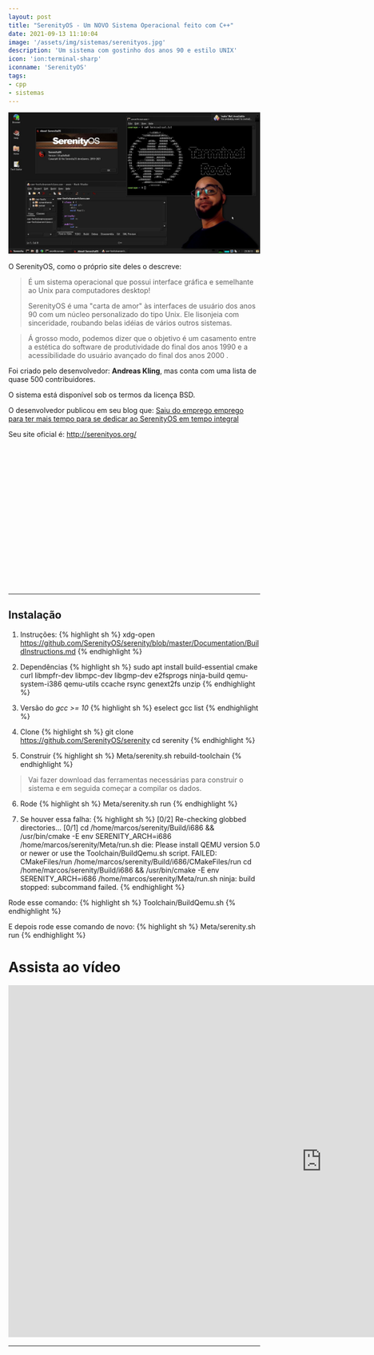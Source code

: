 ```yaml
---
layout: post
title: "SerenityOS - Um NOVO Sistema Operacional feito com C++"
date: 2021-09-13 11:10:04
image: '/assets/img/sistemas/serenityos.jpg'
description: 'Um sistema com gostinho dos anos 90 e estilo UNIX'
icon: 'ion:terminal-sharp'
iconname: 'SerenityOS'
tags:
- cpp
- sistemas
---
```


![SerenityOS - Um NOVO Sistema Operacional feito com C++](/assets/img/sistemas/serenityos.jpg)


O SerenityOS, como o próprio site deles o descreve:

> É um sistema operacional que possui interface gráfica e semelhante ao Unix para computadores desktop!
> 
> SerenityOS é uma "carta de amor" às interfaces de usuário dos anos 90 com um núcleo personalizado do tipo Unix. Ele lisonjeia com sinceridade, roubando belas idéias de vários outros sistemas.

> Á grosso modo, podemos dizer que o objetivo é um casamento entre a estética do software de produtividade do final dos anos 1990 e a acessibilidade do usuário avançado do final dos anos 2000 .

Foi criado pelo desenvolvedor: **Andreas Kling**, mas conta com uma lista de quase 500 contribuidores.

O sistema está disponível sob os termos da licença BSD.

O desenvolvedor publicou em seu blog que: [Saiu do emprego emprego para ter mais tempo para se dedicar ao SerenityOS em tempo integral](https://awesomekling.github.io/I-quit-my-job-to-focus-on-SerenityOS-full-time/)

Seu site oficial é: <http://serenityos.org/>


<!-- QUADRADO -->
<script async src="//pagead2.googlesyndication.com/pagead/js/adsbygoogle.js"></script>
<ins class="adsbygoogle"
style="display:inline-block;width:336px;height:280px"
data-ad-client="ca-pub-2838251107855362"
data-ad-slot="5351066970"></ins>
<script>
(adsbygoogle = window.adsbygoogle || []).push({});
</script>

---

## Instalação

1. Instruções:
{% highlight sh %}
xdg-open https://github.com/SerenityOS/serenity/blob/master/Documentation/BuildInstructions.md
{% endhighlight %}

2. Dependências
{% highlight sh %}
sudo apt install build-essential cmake curl libmpfr-dev libmpc-dev libgmp-dev e2fsprogs ninja-build qemu-system-i386 qemu-utils ccache rsync genext2fs unzip
{% endhighlight %}

3. Versão do *gcc >= 10*
{% highlight sh %}
eselect gcc list
{% endhighlight %}

4. Clone
{% highlight sh %}
git clone https://github.com/SerenityOS/serenity
cd serenity
{% endhighlight %}

5. Construir
{% highlight sh %}
Meta/serenity.sh rebuild-toolchain
{% endhighlight %}
> Vai fazer download das ferramentas necessárias para construir o sistema e em seguida começar a compilar os dados.

6. Rode
{% highlight sh %}
Meta/serenity.sh run
{% endhighlight %}

7. Se houver essa falha:
{% highlight sh %}
[0/2] Re-checking globbed directories...
[0/1] cd /home/marcos/serenity/Build/i686 && /usr/bin/cmake -E env SERENITY_ARCH=i686 /home/marcos/serenity/Meta/run.sh
die: Please install QEMU version 5.0 or newer or use the Toolchain/BuildQemu.sh script.
FAILED: CMakeFiles/run /home/marcos/serenity/Build/i686/CMakeFiles/run 
cd /home/marcos/serenity/Build/i686 && /usr/bin/cmake -E env SERENITY_ARCH=i686 /home/marcos/serenity/Meta/run.sh
ninja: build stopped: subcommand failed.
{% endhighlight %}

Rode esse comando:
{% highlight sh %}
Toolchain/BuildQemu.sh
{% endhighlight %}

E depois rode esse comando de novo:
{% highlight sh %}
Meta/serenity.sh run
{% endhighlight %}

# Assista ao vídeo

<iframe width="1253" height="705" src="https://www.youtube.com/embed/DS4_Vkvqwtc" title="YouTube video player" frameborder="0" allow="accelerometer; autoplay; clipboard-write; encrypted-media; gyroscope; picture-in-picture" allowfullscreen></iframe>

---

